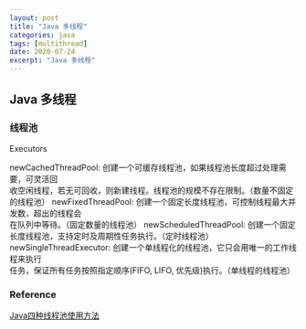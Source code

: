 ```yaml
---
layout: post
title: "Java 多线程"
categories: java
tags: [multithread]
date: 2020-07-24
excerpt: "Java 多线程"
---
```


## Java 多线程


### 线程池

Executors

newCachedThreadPool: 创建一个可缓存线程池，如果线程池长度超过处理需要，可灵活回  
    收空闲线程，若无可回收，则新建线程。线程池的规模不存在限制。（数量不固定的线程池）
newFixedThreadPool: 创建一个固定长度线程池，可控制线程最大并发数，超出的线程会  
    在队列中等待。（固定数量的线程池）
newScheduledThreadPool: 创建一个固定长度线程池，支持定时及周期性任务执行。（定时线程池）
newSingleThreadExecutor: 创建一个单线程化的线程池，它只会用唯一的工作线程来执行  
    任务，保证所有任务按照指定顺序(FIFO, LIFO, 优先级)执行。（单线程的线程池）


### Reference

[Java四种线程池使用方法](https://blog.csdn.net/fox_bert/article/details/99702932)

